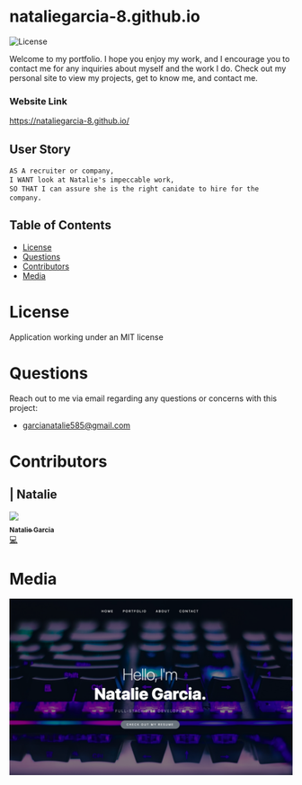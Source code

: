 # nataliegarcia-8.github.io

![License](https://img.shields.io/badge/License-MIT-purple.svg)

Welcome to my portfolio. I hope you enjoy my work, and I encourage you to contact me for any inquiries about myself and the work I do. Check out my personal site to view my projects, get to know me, and contact me. 

### Website Link

https://nataliegarcia-8.github.io/

## User Story

```
AS A recruiter or company,
I WANT look at Natalie's impeccable work,
SO THAT I can assure she is the right canidate to hire for the company.
```

## Table of Contents

* [License](#license)
* [Questions](#questions)
* [Contributors](#contributors)
* [Media](#media)


# License

Application working under an MIT license

# Questions

Reach out to me via email regarding any questions or concerns with this project:
- garcianatalie585@gmail.com



# Contributors
| Natalie
------------ 

[<img src="https://avatars1.githubusercontent.com/u/66096456?s=400&u=8ef03e754c1c081fe9ed2c8173c60f19472aa441&v=4" width="100px;"/><br /><sub><b>Natalie Garcia</b></sub>](https://github.com/nataliegarcia-8)<br />[💻](https://github.com/nataliegarcia-8?tab=repositories "Repositories")

# Media
![mainpage](images/mysite.png)